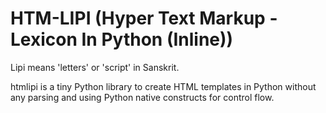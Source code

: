 # HTM-LIPI (Hyper Text Markup - Lexicon In Python (Inline))

Lipi means 'letters' or 'script' in Sanskrit.

htmlipi is a tiny Python library to create HTML templates in Python without any parsing and using Python native constructs for control flow.